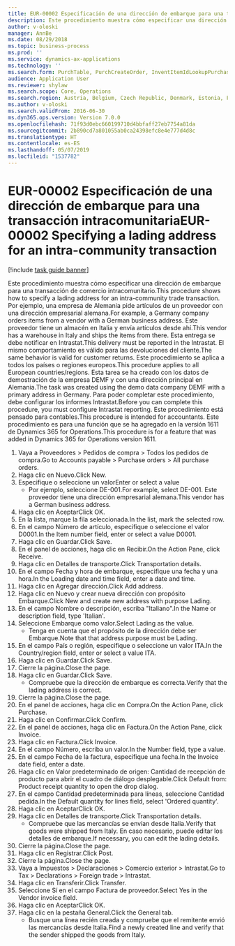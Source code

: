 ```yaml
---
title: EUR-00002 Especificación de una dirección de embarque para una transacción intracomunitaria
description: Este procedimiento muestra cómo especificar una dirección de embarque para una transacción de comercio intracomunitario.
author: v-oloski
manager: AnnBe
ms.date: 08/29/2018
ms.topic: business-process
ms.prod: ''
ms.service: dynamics-ax-applications
ms.technology: ''
ms.search.form: PurchTable, PurchCreateOrder, InventItemIdLookupPurchase, TransportationDocument, LogisticsPostalAddress, SysLookupMultiSelectGrid,  VendEditInvoice, VendEditInvoiceDefaultQuantityForLinesDropDialog, Intrastat, SysQueryForm
audience: Application User
ms.reviewer: shylaw
ms.search.scope: Core, Operations
ms.search.region: Austria, Belgium, Czech Republic, Denmark, Estonia, Finland, France, Germany, Hungary, Ireland, Italy, Latvia, Lithuania, Netherlands, Poland, Spain, Sweden, United Kingdom
ms.author: v-oloski
ms.search.validFrom: 2016-06-30
ms.dyn365.ops.version: Version 7.0.0
ms.openlocfilehash: 71f93d0ebc660199710d4bbfaff27eb7754a81da
ms.sourcegitcommit: 2b890cd7a801055ab0ca24398efc8e4e777d4d8c
ms.translationtype: HT
ms.contentlocale: es-ES
ms.lasthandoff: 05/07/2019
ms.locfileid: "1537782"
---
```

# <a name="eur-00002-specifying-a-lading-address-for-an-intra-community-transaction"></a><span data-ttu-id="42991-103">EUR-00002 Especificación de una dirección de embarque para una transacción intracomunitaria</span><span class="sxs-lookup"><span data-stu-id="42991-103">EUR-00002 Specifying a lading address for an intra-community transaction</span></span>

[!include [task guide banner](../../includes/task-guide-banner.md)]

<span data-ttu-id="42991-104">Este procedimiento muestra cómo especificar una dirección de embarque para una transacción de comercio intracomunitario.</span><span class="sxs-lookup"><span data-stu-id="42991-104">This procedure shows how to specify a lading address for an intra-community trade transaction.</span></span> <span data-ttu-id="42991-105">Por ejemplo, una empresa de Alemania pide artículos de un proveedor con una dirección empresarial alemana.</span><span class="sxs-lookup"><span data-stu-id="42991-105">For example, a Germany company orders items from a vendor with a German business address.</span></span> <span data-ttu-id="42991-106">Este proveedor tiene un almacén en Italia y envía artículos desde ahí.</span><span class="sxs-lookup"><span data-stu-id="42991-106">This vendor has a warehouse in Italy and ships the items from there.</span></span> <span data-ttu-id="42991-107">Esta entrega se debe notificar en Intrastat.</span><span class="sxs-lookup"><span data-stu-id="42991-107">This delivery must be reported in the Intrastat.</span></span> <span data-ttu-id="42991-108">El mismo comportamiento es válido para las devoluciones del cliente.</span><span class="sxs-lookup"><span data-stu-id="42991-108">The same behavior is valid for customer returns.</span></span>
<span data-ttu-id="42991-109">Este procedimiento se aplica a todos los países o regiones europeos.</span><span class="sxs-lookup"><span data-stu-id="42991-109">This procedure applies to all European countries/regions.</span></span> <span data-ttu-id="42991-110">Esta tarea se ha creado con los datos de demostración de la empresa DEMF y con una dirección principal en Alemania.</span><span class="sxs-lookup"><span data-stu-id="42991-110">The task was created using the demo data company DEMF with a primary address in Germany.</span></span> <span data-ttu-id="42991-111">Para poder completar este procedimiento, debe configurar los informes Intrastat.</span><span class="sxs-lookup"><span data-stu-id="42991-111">Before you can complete this procedure, you must configure Intrastat reporting.</span></span> <span data-ttu-id="42991-112">Este procedimiento está pensado para contables.</span><span class="sxs-lookup"><span data-stu-id="42991-112">This procedure is intended for accountants.</span></span> <span data-ttu-id="42991-113">Este procedimiento es para una función que se ha agregado en la versión 1611 de Dynamics 365 for Operations.</span><span class="sxs-lookup"><span data-stu-id="42991-113">This procedure is for a feature that was added in Dynamics 365 for Operations version 1611.</span></span>

1. <span data-ttu-id="42991-114">Vaya a Proveedores > Pedidos de compra > Todos los pedidos de compra.</span><span class="sxs-lookup"><span data-stu-id="42991-114">Go to Accounts payable > Purchase orders > All purchase orders.</span></span>
2. <span data-ttu-id="42991-115">Haga clic en Nuevo.</span><span class="sxs-lookup"><span data-stu-id="42991-115">Click New.</span></span>
3. <span data-ttu-id="42991-116">Especifique o seleccione un valor</span><span class="sxs-lookup"><span data-stu-id="42991-116">Enter or select a value</span></span>
    * <span data-ttu-id="42991-117">Por ejemplo, seleccione DE-001.</span><span class="sxs-lookup"><span data-stu-id="42991-117">For example, select DE-001.</span></span> <span data-ttu-id="42991-118">Este proveedor tiene una dirección empresarial alemana.</span><span class="sxs-lookup"><span data-stu-id="42991-118">This vendor has a German business address.</span></span>  
4. <span data-ttu-id="42991-119">Haga clic en Aceptar</span><span class="sxs-lookup"><span data-stu-id="42991-119">Click OK.</span></span>
5. <span data-ttu-id="42991-120">En la lista, marque la fila seleccionada.</span><span class="sxs-lookup"><span data-stu-id="42991-120">In the list, mark the selected row.</span></span>
6. <span data-ttu-id="42991-121">En el campo Número de artículo, especifique o seleccione el valor D0001.</span><span class="sxs-lookup"><span data-stu-id="42991-121">In the Item number field, enter or select a value D0001.</span></span>
7. <span data-ttu-id="42991-122">Haga clic en Guardar.</span><span class="sxs-lookup"><span data-stu-id="42991-122">Click Save.</span></span>
8. <span data-ttu-id="42991-123">En el panel de acciones, haga clic en Recibir.</span><span class="sxs-lookup"><span data-stu-id="42991-123">On the Action Pane, click Receive.</span></span>
9. <span data-ttu-id="42991-124">Haga clic en Detalles de transporte.</span><span class="sxs-lookup"><span data-stu-id="42991-124">Click Transportation details.</span></span>
10. <span data-ttu-id="42991-125">En el campo Fecha y hora de embarque, especifique una fecha y una hora.</span><span class="sxs-lookup"><span data-stu-id="42991-125">In the Loading date and time field, enter a date and time.</span></span>
11. <span data-ttu-id="42991-126">Haga clic en Agregar dirección.</span><span class="sxs-lookup"><span data-stu-id="42991-126">Click Add address.</span></span>
12. <span data-ttu-id="42991-127">Haga clic en Nuevo y crear nueva dirección con propósito Embarque.</span><span class="sxs-lookup"><span data-stu-id="42991-127">Click New and create new address with purpose Lading.</span></span>
13. <span data-ttu-id="42991-128">En el campo Nombre o descripción, escriba "Italiano".</span><span class="sxs-lookup"><span data-stu-id="42991-128">In the Name or description field, type 'Italian'.</span></span>
14. <span data-ttu-id="42991-129">Seleccione Embarque como valor.</span><span class="sxs-lookup"><span data-stu-id="42991-129">Select Lading as the value.</span></span>
    * <span data-ttu-id="42991-130">Tenga en cuenta que el propósito de la dirección debe ser Embarque.</span><span class="sxs-lookup"><span data-stu-id="42991-130">Note that that address purpose must be Lading.</span></span>  
15. <span data-ttu-id="42991-131">En el campo País o región, especifique o seleccione un valor ITA.</span><span class="sxs-lookup"><span data-stu-id="42991-131">In the Country/region field, enter or select a value ITA.</span></span>
16. <span data-ttu-id="42991-132">Haga clic en Guardar.</span><span class="sxs-lookup"><span data-stu-id="42991-132">Click Save.</span></span>
17. <span data-ttu-id="42991-133">Cierre la página.</span><span class="sxs-lookup"><span data-stu-id="42991-133">Close the page.</span></span>
18. <span data-ttu-id="42991-134">Haga clic en Guardar.</span><span class="sxs-lookup"><span data-stu-id="42991-134">Click Save.</span></span>
    * <span data-ttu-id="42991-135">Compruebe que la dirección de embarque es correcta.</span><span class="sxs-lookup"><span data-stu-id="42991-135">Verify that the lading address is correct.</span></span>  
19. <span data-ttu-id="42991-136">Cierre la página.</span><span class="sxs-lookup"><span data-stu-id="42991-136">Close the page.</span></span>
20. <span data-ttu-id="42991-137">En el panel de acciones, haga clic en Compra.</span><span class="sxs-lookup"><span data-stu-id="42991-137">On the Action Pane, click Purchase.</span></span>
21. <span data-ttu-id="42991-138">Haga clic en Confirmar.</span><span class="sxs-lookup"><span data-stu-id="42991-138">Click Confirm.</span></span>
22. <span data-ttu-id="42991-139">En el panel de acciones, haga clic en Factura.</span><span class="sxs-lookup"><span data-stu-id="42991-139">On the Action Pane, click Invoice.</span></span>
23. <span data-ttu-id="42991-140">Haga clic en Factura.</span><span class="sxs-lookup"><span data-stu-id="42991-140">Click Invoice.</span></span>
24. <span data-ttu-id="42991-141">En el campo Número, escriba un valor.</span><span class="sxs-lookup"><span data-stu-id="42991-141">In the Number field, type a value.</span></span>
25. <span data-ttu-id="42991-142">En el campo Fecha de la factura, especifique una fecha.</span><span class="sxs-lookup"><span data-stu-id="42991-142">In the Invoice date field, enter a date.</span></span>
26. <span data-ttu-id="42991-143">Haga clic en Valor predeterminado de origen: Cantidad de recepción de producto para abrir el cuadro de diálogo desplegable.</span><span class="sxs-lookup"><span data-stu-id="42991-143">Click Default from: Product receipt quantity to open the drop dialog.</span></span>
27. <span data-ttu-id="42991-144">En el campo Cantidad predeterminada para líneas, seleccione Cantidad pedida.</span><span class="sxs-lookup"><span data-stu-id="42991-144">In the Default quantity for lines field, select 'Ordered quantity'.</span></span>
28. <span data-ttu-id="42991-145">Haga clic en Aceptar</span><span class="sxs-lookup"><span data-stu-id="42991-145">Click OK.</span></span>
29. <span data-ttu-id="42991-146">Haga clic en Detalles de transporte.</span><span class="sxs-lookup"><span data-stu-id="42991-146">Click Transportation details.</span></span>
    * <span data-ttu-id="42991-147">Compruebe que las mercancías se envían desde Italia.</span><span class="sxs-lookup"><span data-stu-id="42991-147">Verify that goods were shipped from Italy.</span></span> <span data-ttu-id="42991-148">En caso necesario, puede editar los detalles de embarque.</span><span class="sxs-lookup"><span data-stu-id="42991-148">If necessary, you can edit the lading details.</span></span>  
30. <span data-ttu-id="42991-149">Cierre la página.</span><span class="sxs-lookup"><span data-stu-id="42991-149">Close the page.</span></span>
31. <span data-ttu-id="42991-150">Haga clic en Registrar.</span><span class="sxs-lookup"><span data-stu-id="42991-150">Click Post.</span></span>
32. <span data-ttu-id="42991-151">Cierre la página.</span><span class="sxs-lookup"><span data-stu-id="42991-151">Close the page.</span></span>
33. <span data-ttu-id="42991-152">Vaya a Impuestos > Declaraciones > Comercio exterior > Intrastat.</span><span class="sxs-lookup"><span data-stu-id="42991-152">Go to Tax > Declarations > Foreign trade > Intrastat.</span></span>
34. <span data-ttu-id="42991-153">Haga clic en Transferir.</span><span class="sxs-lookup"><span data-stu-id="42991-153">Click Transfer.</span></span>
35. <span data-ttu-id="42991-154">Seleccione Sí en el campo Factura de proveedor.</span><span class="sxs-lookup"><span data-stu-id="42991-154">Select Yes in the Vendor invoice field.</span></span>
36. <span data-ttu-id="42991-155">Haga clic en Aceptar</span><span class="sxs-lookup"><span data-stu-id="42991-155">Click OK.</span></span>
37. <span data-ttu-id="42991-156">Haga clic en la pestaña General.</span><span class="sxs-lookup"><span data-stu-id="42991-156">Click the General tab.</span></span>
    * <span data-ttu-id="42991-157">Busque una línea recién creada y compruebe que el remitente envió las mercancías desde Italia.</span><span class="sxs-lookup"><span data-stu-id="42991-157">Find a newly created line and verify that the sender shipped the goods from Italy.</span></span>  

